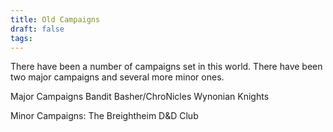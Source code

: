 ```yaml
---
title: Old Campaigns
draft: false
tags:
---
```

 
There have been a number of campaigns set in this world. There have been two major campaigns and several more minor ones.

Major Campaigns
	Bandit Basher/ChroNicles
	Wynonian Knights

Minor Campaigns:
	The Breightheim
	D&D Club
	